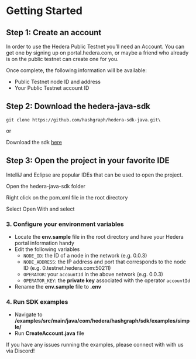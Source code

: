 # Getting Started

## Step 1: Create an account

In order to use the Hedera Public Testnet you’ll need an Account. You can get one by signing up on portal.hedera.com, or maybe a friend who already is on the public testnet can create one for you.

Once complete, the following information will be available:

* Public Testnet node ID and address
* Your Public Testnet account ID

## Step 2: Download the hedera-java-sdk

```text
git clone https://github.com/hashgraph/hedera-sdk-java.git\
```

 or

Download the sdk [here](https://github.com/hashgraph/hedera-sdk-java)

## Step 3: Open the project in your favorite IDE

IntelliJ and Eclipse are popular IDEs that can be used to open the project.

Open the hedera-java-sdk folder

Right click on the pom.xml file in the root directory

Select Open With and select 



### 3. Configure your environment variables

* Locate the **env.sample** file in the root directory and have your Hedera portal information handy
* Edit the following variables
  * `NODE_ID`: the ID of a node in the network \(e.g. 0.0.3\) 
  * `NODE_ADDRESS`: the IP address and port that corresponds to the node ID \(e.g. 0.testnet.hedera.com:50211\) 
  * `OPERATOR`: your `accountId` in the above network \(e.g. 0.0.3\)
  * `OPERATOR_KEY`: the **private key** associated with the operator `accountId`
* Rename the **env.sample** file to **.env**

### 4. Run SDK examples

* Navigate to **/examples/src/main/java/com/hedera/hashgraph/sdk/examples/simple/**
* Run **CreateAccount.java** file

If you have any issues running the examples, please connect with with us via Discord!

